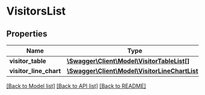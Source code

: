 # VisitorsList

## Properties
Name | Type | Description | Notes
------------ | ------------- | ------------- | -------------
**visitor_table** | [**\Swagger\Client\Model\VisitorTableList[]**](VisitorTableList.md) |  | [optional] 
**visitor_line_chart** | [**\Swagger\Client\Model\VisitorLineChartList[]**](VisitorLineChartList.md) |  | [optional] 

[[Back to Model list]](../README.md#documentation-for-models) [[Back to API list]](../README.md#documentation-for-api-endpoints) [[Back to README]](../README.md)

